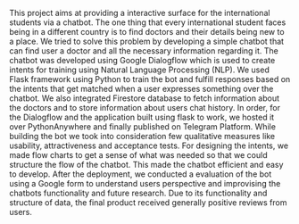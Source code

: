 This project aims at providing a interactive surface for the international students via a chatbot. The one thing that every international student faces being in a different country is to find doctors and their details being new to a place. We tried to solve this problem by developing a simple chatbot that can find user a doctor and all the necessary information regarding it. The chatbot was developed using Google Dialogflow which is used to create intents for training using Natural Language Processing (NLP). We used Flask framework using Python to train the bot and fulfill responses based on the intents that get matched when a user expresses something over the chatbot. We also integrated Firestore database to fetch information about the doctors and to store information about users chat history. In order, for the Dialogflow and the application built using flask to work, we hosted it over PythonAnywhere and finally published on Telegram Platform. While building the bot we took into consideration few qualitative measures like usability, attractiveness and acceptance tests. For designing the intents, we made flow charts to get a sense of what was needed so that we could structure the flow of the chatbot. This made the chatbot efficient and easy to develop. After the deployment, we conducted a evaluation of the bot using a Google form to understand users perspective and improvising the chatbots functionality and future research. Due to its functionality and structure of data, the final product received generally positive reviews from users.

